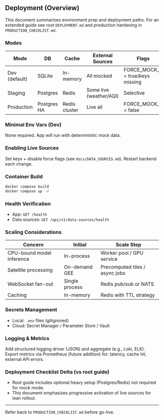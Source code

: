 ## Deployment (Overview)

This document summarizes environment prep and deployment paths. For an extended guide see root `DEPLOYMENT.md` and production hardening in `PRODUCTION_CHECKLIST.md`.

### Modes
| Mode | DB | Cache | External Sources | Flags |
|------|----|-------|------------------|-------|
| Dev (default) | SQLite | In-memory | All mocked | FORCE_MOCK_* = true/keys missing |
| Staging | Postgres | Redis | Some live (weather/AQI) | Selective |
| Production | Postgres HA | Redis cluster | Live all | FORCE_MOCK_* = false |

### Minimal Env Vars (Dev)
None required. App will run with deterministic mock data.

### Enabling Live Sources
Set keys + disable force flags (see `docs/DATA_SOURCES.md`). Restart backend each change.

### Container Build
```bash
docker compose build
docker compose up -d
```

### Health Verification
* App: `GET /health`
* Data sources: `GET /api/v1/data-sources/health`

### Scaling Considerations
| Concern | Initial | Scale Step |
|---------|---------|-----------|
| CPU-bound model inference | In-process | Worker pool / GPU service |
| Satellite processing | On-demand GEE | Precomputed tiles / async jobs |
| WebSocket fan-out | Single process | Redis pub/sub or NATS |
| Caching | In-memory | Redis with TTL strategy |

### Secrets Management
* Local: `.env` files (gitignored)
* Cloud: Secret Manager / Parameter Store / Vault

### Logging & Metrics
Add structured logging driver (JSON) and aggregate (e.g., Loki, ELK). Export metrics via Prometheus (future addition) for: latency, cache hit, external API errors.

### Deployment Checklist Delta (vs root guide)
* Root guide includes optional heavy setup (Postgres/Redis) not required for mock mode.
* This document emphasizes progressive activation of live sources for lean rollout.

---
Refer back to `PRODUCTION_CHECKLIST.md` before go-live.
